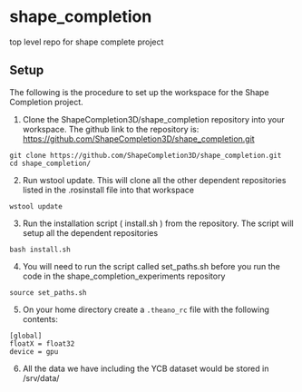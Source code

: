 # shape_completion
top level repo for shape complete project

## Setup
The following is the procedure to set up the workspace for the Shape Completion project.

1. Clone the ShapeCompletion3D/shape_completion repository into your workspace. The github link to the repository is: https://github.com/ShapeCompletion3D/shape_completion.git

  ```
  git clone https://github.com/ShapeCompletion3D/shape_completion.git
  cd shape_completion/
  ```
2. Run wstool update. This will clone all the other dependent repositories listed in the .rosinstall file into that workspace
  
  ```
  wstool update
  ```
3. Run the installation script ( install.sh ) from the repository. The script will setup all the dependent repositories
  
  ```
  bash install.sh
  ```
4. You will need to run the script called set_paths.sh before you run the code in the shape_completion_experiments repository
  
  ```
  source set_paths.sh
  ```
5. On your home directory create a ```.theano_rc``` file with the following contents:

  ```
  [global]
  floatX = float32
  device = gpu
  ```
6. All the data we have including the YCB dataset would be stored in /srv/data/
